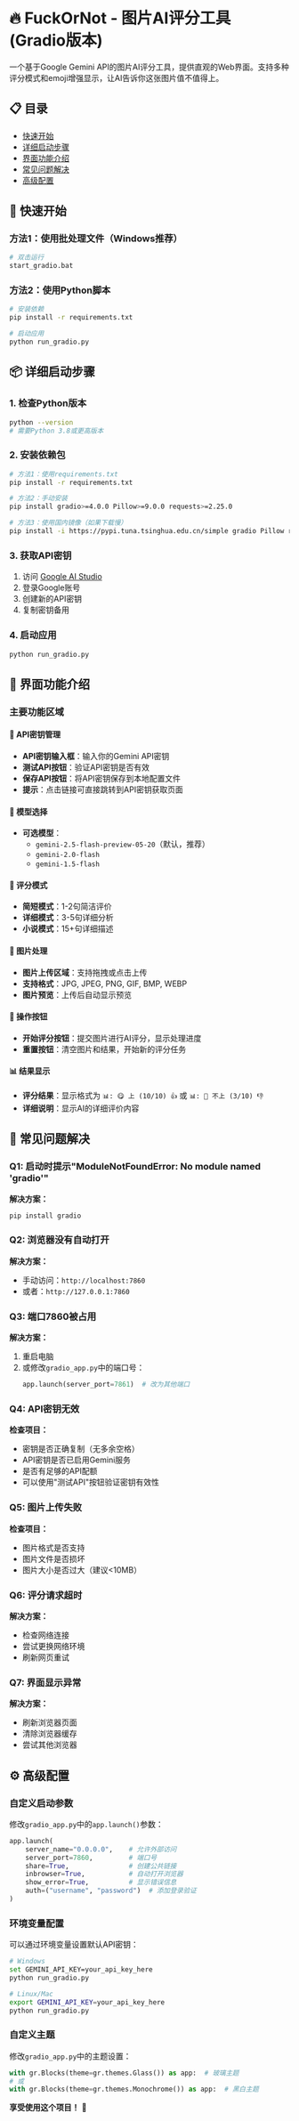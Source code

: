 # 🔥 FuckOrNot - 图片AI评分工具 (Gradio版本)

一个基于Google Gemini API的图片AI评分工具，提供直观的Web界面。支持多种评分模式和emoji增强显示，让AI告诉你这张图片值不值得上。

## 📋 目录
- [快速开始](#快速开始)
- [详细启动步骤](#详细启动步骤)
- [界面功能介绍](#界面功能介绍)
- [常见问题解决](#常见问题解决)
- [高级配置](#高级配置)

## 🚀 快速开始

### 方法1：使用批处理文件（Windows推荐）
```bash
# 双击运行
start_gradio.bat
```

### 方法2：使用Python脚本
```bash
# 安装依赖
pip install -r requirements.txt

# 启动应用
python run_gradio.py
```


## 📦 详细启动步骤

### 1. 检查Python版本
```bash
python --version
# 需要Python 3.8或更高版本
```

### 2. 安装依赖包
```bash
# 方法1：使用requirements.txt
pip install -r requirements.txt

# 方法2：手动安装
pip install gradio>=4.0.0 Pillow>=9.0.0 requests>=2.25.0

# 方法3：使用国内镜像（如果下载慢）
pip install -i https://pypi.tuna.tsinghua.edu.cn/simple gradio Pillow requests
```

### 3. 获取API密钥
1. 访问 [Google AI Studio](https://aistudio.google.com/app/apikey)
2. 登录Google账号
3. 创建新的API密钥
4. 复制密钥备用

### 4. 启动应用
```bash
python run_gradio.py
```

## 🎨 界面功能介绍

### 主要功能区域

#### 🔑 API密钥管理
- **API密钥输入框**：输入你的Gemini API密钥
- **测试API按钮**：验证API密钥是否有效
- **保存API按钮**：将API密钥保存到本地配置文件
- **提示**：点击链接可直接跳转到API密钥获取页面

#### 🤖 模型选择
- **可选模型**：
  - `gemini-2.5-flash-preview-05-20`（默认，推荐）
  - `gemini-2.0-flash`
  - `gemini-1.5-flash`

#### 🎯 评分模式
- **简短模式**：1-2句简洁评价
- **详细模式**：3-5句详细分析
- **小说模式**：15+句详细描述

#### 📸 图片处理
- **图片上传区域**：支持拖拽或点击上传
- **支持格式**：JPG, JPEG, PNG, GIF, BMP, WEBP
- **图片预览**：上传后自动显示预览

#### 🚀 操作按钮
- **开始评分按钮**：提交图片进行AI评分，显示处理进度
- **重置按钮**：清空图片和结果，开始新的评分任务

#### 📊 结果显示
- **评分结果**：显示格式为 `📊: 😋 上 (10/10) 👍` 或 `📊: 🤮 不上 (3/10) 👎`
- **详细说明**：显示AI的详细评价内容


## 🔧 常见问题解决

### Q1: 启动时提示"ModuleNotFoundError: No module named 'gradio'"
**解决方案：**
```bash
pip install gradio
```

### Q2: 浏览器没有自动打开
**解决方案：**
- 手动访问：`http://localhost:7860`
- 或者：`http://127.0.0.1:7860`

### Q3: 端口7860被占用
**解决方案：**
1. 重启电脑
2. 或修改`gradio_app.py`中的端口号：
   ```python
   app.launch(server_port=7861)  # 改为其他端口
   ```

### Q4: API密钥无效
**检查项目：**
- 密钥是否正确复制（无多余空格）
- API密钥是否已启用Gemini服务
- 是否有足够的API配额
- 可以使用"测试API"按钮验证密钥有效性

### Q5: 图片上传失败
**检查项目：**
- 图片格式是否支持
- 图片文件是否损坏
- 图片大小是否过大（建议<10MB）

### Q6: 评分请求超时
**解决方案：**
- 检查网络连接
- 尝试更换网络环境
- 刷新网页重试

### Q7: 界面显示异常
**解决方案：**
- 刷新浏览器页面
- 清除浏览器缓存
- 尝试其他浏览器

## ⚙️ 高级配置

### 自定义启动参数
修改`gradio_app.py`中的`app.launch()`参数：

```python
app.launch(
    server_name="0.0.0.0",    # 允许外部访问
    server_port=7860,         # 端口号
    share=True,               # 创建公共链接
    inbrowser=True,           # 自动打开浏览器
    show_error=True,          # 显示错误信息
    auth=("username", "password")  # 添加登录验证
)
```

### 环境变量配置
可以通过环境变量设置默认API密钥：

```bash
# Windows
set GEMINI_API_KEY=your_api_key_here
python run_gradio.py

# Linux/Mac
export GEMINI_API_KEY=your_api_key_here
python run_gradio.py
```

### 自定义主题
修改`gradio_app.py`中的主题设置：

```python
with gr.Blocks(theme=gr.themes.Glass()) as app:  # 玻璃主题
# 或
with gr.Blocks(theme=gr.themes.Monochrome()) as app:  # 黑白主题
```


**享受使用这个项目！** 🎉